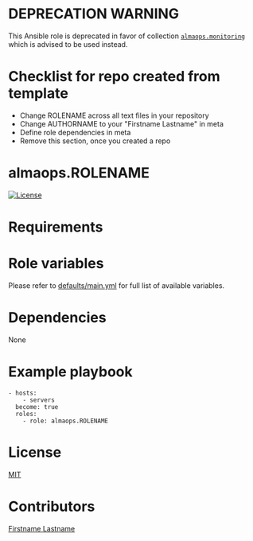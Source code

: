 # DEPRECATION WARNING
This Ansible role is deprecated in favor of collection [`almaops.monitoring`](https://github.com/almaops/ansible-collection-monitoring/tree/main/roles/ct_grafana) which is advised to be used instead.

# Checklist for repo created from template
* Change ROLENAME across all text files in your repository
* Change AUTHORNAME to your "Firstname Lastname" in meta
* Define role dependencies in meta
* Remove this section, once you created a repo

# almaops.ROLENAME
[![License](https://img.shields.io/badge/license-MIT%20License-brightgreen.svg)](https://opensource.org/licenses/MIT)


# Requirements

# Role variables
Please refer to [defaults/main.yml](./defaults/main.yml) for full list of available variables. 

# Dependencies
None

# Example playbook
```
- hosts:
    - servers
  become: true
  roles:
    - role: almaops.ROLENAME
```

# License
[MIT](./LICENSE)

# Contributors
[Firstname Lastname](https://github.com/_)
